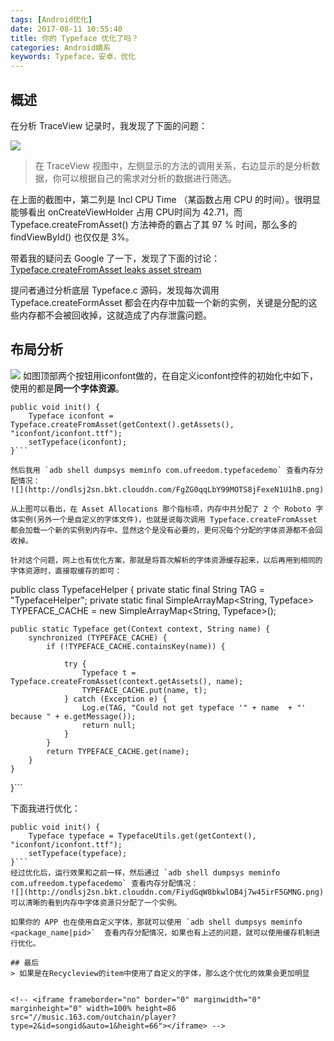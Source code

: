```yaml
---
tags: [Android优化]
date: 2017-08-11 10:55:40
title: 你的 Typeface 优化了吗？
categories: Android嫡系
keywords: Typeface，安卓，优化
---
```

## 概述
在分析 TraceView 记录时，我发现了下面的问题：

![](http://ondlsj2sn.bkt.clouddn.com/FmdSlNusIPsHUSJmga34V9unuX_H.png)

> 在 TraceView 视图中，左侧显示的方法的调用关系，右边显示的是分析数据，你可以根据自己的需求对分析的数据进行筛选。

在上面的截图中，第二列是 Incl CPU Time （某函数占用 CPU 的时间）。很明显能够看出 onCreateViewHolder 占用 CPU时间为 42.71，而 Typeface.createFromAsset() 方法神奇的霸占了其 97 % 时间，那么多的 findViewById() 也仅仅是 3%。

带着我的疑问去 Google 了一下，发现了下面的讨论： [Typeface.createFromAsset leaks asset stream](https://issuetracker.google.com/issues/36919609)

提问者通过分析底层 Typeface.c 源码，发现每次调用 Typeface.createFormAsset 都会在内存中加载一个新的实例，关键是分配的这些内存都不会被回收掉，这就造成了内存泄露问题。
<!-- more -->
<!-- 这是　　缩进-->

## 布局分析
![](http://ondlsj2sn.bkt.clouddn.com/FhM4pP9sdKGdqK4GJ7AW5xKwV3Wv.png)
如图顶部两个按钮用iconfont做的，在自定义iconfont控件的初始化中如下，使用的都是**同一个字体资源**。
```
public void init() {
    Typeface iconfont = Typeface.createFromAsset(getContext().getAssets(), "iconfont/iconfont.ttf");
    setTypeface(iconfont);
}```

然后我用 `adb shell dumpsys meminfo com.ufreedom.typefacedemo` 查看内存分配情况：
![](http://ondlsj2sn.bkt.clouddn.com/FgZG0qqLbY99MOTS8jFexeN1U1hB.png)

从上图可以看出，在 Asset Allocations 那个指标项，内存中共分配了 2 个 Roboto 字体实例(另外一个是自定义的字体文件)，也就是说每次调用 Typeface.createFromAsset 都会加载一个新的实例到内存中。显然这个是没有必要的，更何况每个分配的字体资源都不会回收掉。

针对这个问题，网上也有优化方案，那就是将首次解析的字体资源缓存起来，以后再用到相同的字体资源时，直接取缓存的即可：

```
public class TypefaceHelper {
    private static final String TAG = "TypefaceHelper";
    private static final SimpleArrayMap<String, Typeface> TYPEFACE_CACHE = new SimpleArrayMap<String, Typeface>();

    public static Typeface get(Context context, String name) {
        synchronized (TYPEFACE_CACHE) {
            if (!TYPEFACE_CACHE.containsKey(name)) {

                try {
                    Typeface t = Typeface.createFromAsset(context.getAssets(), name);
                    TYPEFACE_CACHE.put(name, t);
                } catch (Exception e) {
                    Log.e(TAG, "Could not get typeface '" + name  + "' because " + e.getMessage());
                    return null;
                }
            }
            return TYPEFACE_CACHE.get(name);
        }
    }
}```

下面我进行优化：
```
public void init() {
    Typeface typeface = TypefaceUtils.get(getContext(), "iconfont/iconfont.ttf");
    setTypeface(typeface);
}```
经过优化后，运行效果和之前一样，然后通过 `adb shell dumpsys meminfo com.ufreedom.typefacedemo` 查看内存分配情况：
![](http://ondlsj2sn.bkt.clouddn.com/FiydGqW8bkwlOB4j7w45irF5GMNG.png)
可以清晰的看到内存中字体资源只分配了一个实例。

如果你的 APP 也在使用自定义字体，那就可以使用 `adb shell dumpsys meminfo <package_name|pid>`  查看内存分配情况，如果也有上述的问题，就可以使用缓存机制进行优化。

## 最后
> 如果是在Recycleview的item中使用了自定义的字体，那么这个优化的效果会更加明显


<!-- <iframe frameborder="no" border="0" marginwidth="0" marginheight="0" width=100% height=86 src="//music.163.com/outchain/player?type=2&id=songid&auto=1&height=66"></iframe> -->